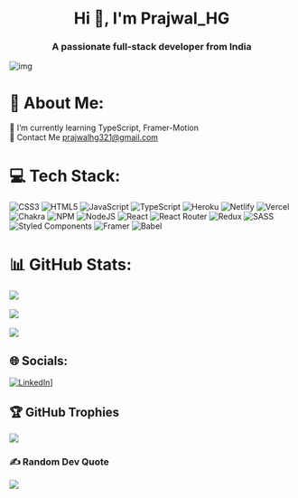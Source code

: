 <h1 align="center">Hi 👋, I'm Prajwal_HG</h1>
<h3 align="center">A passionate full-stack developer from India</h3>

<img src="https://www.crio.do/blog/content/images/2021/04/Full-stack-web-developer.png" alt="img"/>

#                                                                   💫 About Me:
🌱 I’m currently learning TypeScript, Framer-Motion<br>💬 Contact Me prajwalhg321@gmail.com


#                                                                   💻 Tech Stack:
![CSS3](https://img.shields.io/badge/css3-%231572B6.svg?style=for-the-badge&logo=css3&logoColor=white) ![HTML5](https://img.shields.io/badge/html5-%23E34F26.svg?style=for-the-badge&logo=html5&logoColor=white) ![JavaScript](https://img.shields.io/badge/javascript-%23323330.svg?style=for-the-badge&logo=javascript&logoColor=%23F7DF1E) ![TypeScript](https://img.shields.io/badge/typescript-%23007ACC.svg?style=for-the-badge&logo=typescript&logoColor=white) ![Heroku](https://img.shields.io/badge/heroku-%23430098.svg?style=for-the-badge&logo=heroku&logoColor=white) ![Netlify](https://img.shields.io/badge/netlify-%23000000.svg?style=for-the-badge&logo=netlify&logoColor=#00C7B7) ![Vercel](https://img.shields.io/badge/vercel-%23000000.svg?style=for-the-badge&logo=vercel&logoColor=white) ![Chakra](https://img.shields.io/badge/chakra-%234ED1C5.svg?style=for-the-badge&logo=chakraui&logoColor=white) ![NPM](https://img.shields.io/badge/NPM-%23000000.svg?style=for-the-badge&logo=npm&logoColor=white) ![NodeJS](https://img.shields.io/badge/node.js-6DA55F?style=for-the-badge&logo=node.js&logoColor=white) ![React](https://img.shields.io/badge/react-%2320232a.svg?style=for-the-badge&logo=react&logoColor=%2361DAFB) ![React Router](https://img.shields.io/badge/React_Router-CA4245?style=for-the-badge&logo=react-router&logoColor=white) ![Redux](https://img.shields.io/badge/redux-%23593d88.svg?style=for-the-badge&logo=redux&logoColor=white) ![SASS](https://img.shields.io/badge/SASS-hotpink.svg?style=for-the-badge&logo=SASS&logoColor=white) ![Styled Components](https://img.shields.io/badge/styled--components-DB7093?style=for-the-badge&logo=styled-components&logoColor=white) ![Framer](https://img.shields.io/badge/Framer-black?style=for-the-badge&logo=framer&logoColor=blue) ![Babel](https://img.shields.io/badge/Babel-F9DC3e?style=for-the-badge&logo=babel&logoColor=black)
    
# 📊 GitHub Stats:
![](https://github-readme-stats.vercel.app/api?username=mazerunner321&theme=vue-dark&hide_border=true&include_all_commits=true&count_private=true)<br/><br/>
![](https://github-readme-streak-stats.herokuapp.com/?user=mazerunner321&theme=vue-dark&hide_border=true)<br/><br/>
![](https://github-readme-stats.vercel.app/api/top-langs/?username=mazerunner321&theme=vue-dark&hide_border=true&include_all_commits=true&count_private=true&layout=compact)

##                                                                   🌐 Socials:
[![LinkedIn](https://img.shields.io/badge/LinkedIn-%230077B5.svg?logo=linkedin&logoColor=white)](https://www.linkedin.com/in/prajwal-hg-83a77a242/)]

## 🏆 GitHub Trophies
![](https://github-profile-trophy.vercel.app/?username=mazerunner321&theme=algolia&no-frame=true&no-bg=false&margin-w=4)

### ✍️ Random Dev Quote
![](https://quotes-github-readme.vercel.app/api?type=vetical&theme=dark)


<!-- Proudly created with GPRM ( https://gprm.itsvg.in ) -->

